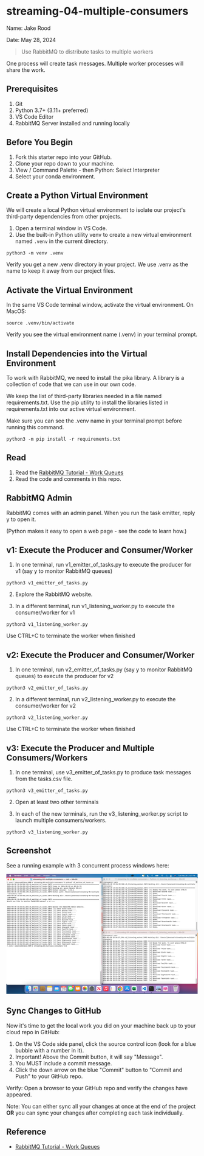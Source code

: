 # streaming-04-multiple-consumers
Name: Jake Rood

Date: May 28, 2024

> Use RabbitMQ to distribute tasks to multiple workers

One process will create task messages. Multiple worker processes will share the work.

## Prerequisites

1. Git
1. Python 3.7+ (3.11+ preferred)
1. VS Code Editor
1. RabbitMQ Server installed and running locally

## Before You Begin

1. Fork this starter repo into your GitHub.
1. Clone your repo down to your machine.
1. View / Command Palette - then Python: Select Interpreter
1. Select your conda environment.

## Create a Python Virtual Environment

We will create a local Python virtual environment to isolate our project's third-party dependencies from other projects.

1. Open a terminal window in VS Code.
1. Use the built-in Python utility venv to create a new virtual environment named `.venv` in the current directory.

```shell
python3 -m venv .venv
```

Verify you get a new .venv directory in your project. 
We use .venv as the name to keep it away from our project files. 

## Activate the Virtual Environment

In the same VS Code terminal window, activate the virtual environment. On MacOS:

```shell
source .venv/bin/activate
```

Verify you see the virtual environment name (.venv) in your terminal prompt.

## Install Dependencies into the Virtual Environment

To work with RabbitMQ, we need to install the pika library.
A library is a collection of code that we can use in our own code.

We keep the list of third-party libraries needed in a file named requirements.txt.
Use the pip utility to install the libraries listed in requirements.txt into our active virtual environment. 

Make sure you can see the .venv name in your terminal prompt before running this command.

```shell
python3 -m pip install -r requirements.txt
```

## Read

1. Read the [RabbitMQ Tutorial - Work Queues](https://www.rabbitmq.com/tutorials/tutorial-two-python.html)
1. Read the code and comments in this repo.

## RabbitMQ Admin 

RabbitMQ comes with an admin panel. When you run the task emitter, reply y to open it. 

(Python makes it easy to open a web page - see the code to learn how.)

## v1: Execute the Producer and Consumer/Worker

1. In one terminal, run v1_emitter_of_tasks.py to execute the producer for v1 (say y to monitor RabbitMQ queues)

```shell
python3 v1_emitter_of_tasks.py
```

2. Explore the RabbitMQ website.

1. In a different terminal, run v1_listening_worker.py to execute the consumer/worker for v1

```shell
python3 v1_listening_worker.py
```

Use CTRL+C to terminate the worker when finished

## v2: Execute the Producer and Consumer/Worker

1. In one terminal, run v2_emitter_of_tasks.py (say y to monitor RabbitMQ queues) to execute the producer for v2

```shell
python3 v2_emitter_of_tasks.py
```

2. In a different terminal, run v2_listening_worker.py to execute the consumer/worker for v2

```shell
python3 v2_listening_worker.py
```

Use CTRL+C to terminate the worker when finished

## v3: Execute the Producer and Multiple Consumers/Workers

1. In one terminal, use v3_emitter_of_tasks.py to produce task messages from the tasks.csv file.

```shell
python3 v3_emitter_of_tasks.py
```

2. Open at least two other terminals

1. In each of the new terminals, run the v3_listening_worker.py script to launch multiple consumers/workers.

```shell
python3 v3_listening_worker.py
```

## Screenshot

See a running example with 3 concurrent process windows here:

![3 concurrent process windows](screenshot.png)

## Sync Changes to GitHub

Now it's time to get the local work you did on your machine back up to your cloud repo in GitHub:

1. On the VS Code side panel, click the source control icon (look for a blue bubble with a number in it).
1. Important! Above the Commit button, it will say "Message".
1. You MUST include a commit message.
1. Click the down arrow on the blue "Commit" button to "Commit and Push" to your GitHub repo.

Verify: Open a browser to your GitHub repo and verify the changes have appeared.

Note: You can either sync all your changes at once at the end of the project **OR** you can sync your changes after completing each task individually.

## Reference

- [RabbitMQ Tutorial - Work Queues](https://www.rabbitmq.com/tutorials/tutorial-two-python.html)
